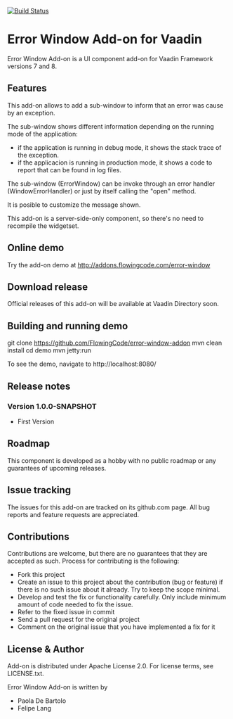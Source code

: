 [![Build Status](https://jenkins.flowingcode.com/job/ErrorWindow-8-addon/badge/icon)](https://jenkins.flowingcode.com/job/ErrorWindow-8-addon)

# Error Window Add-on for Vaadin

Error Window Add-on is a UI component add-on for Vaadin Framework versions 7 and 8.

## Features

This add-on allows to add a sub-window to inform that an error was cause by an exception.

The sub-window shows different information depending on the running mode of the application:

- if the application is running in debug mode, it shows the stack trace of the exception.
- if the applicacion is running in production mode, it shows a code to report that can be found in log files.

The sub-window (ErrorWindow) can be invoke through an error handler (WindowErrorHandler) or just by itself calling the "open" method.

It is posible to customize the message shown. 

This add-on is a server-side-only component, so there's no need to recompile the widgetset.

## Online demo

Try the add-on demo at http://addons.flowingcode.com/error-window

## Download release

Official releases of this add-on will be available at Vaadin Directory soon. 

## Building and running demo

git clone https://github.com/FlowingCode/error-window-addon
mvn clean install
cd demo
mvn jetty:run

To see the demo, navigate to http://localhost:8080/

## Release notes

### Version 1.0.0-SNAPSHOT
- First Version

## Roadmap

This component is developed as a hobby with no public roadmap or any guarantees of upcoming releases. 

## Issue tracking

The issues for this add-on are tracked on its github.com page. All bug reports and feature requests are appreciated. 

## Contributions

Contributions are welcome, but there are no guarantees that they are accepted as such. Process for contributing is the following:
- Fork this project
- Create an issue to this project about the contribution (bug or feature) if there is no such issue about it already. Try to keep the scope minimal.
- Develop and test the fix or functionality carefully. Only include minimum amount of code needed to fix the issue.
- Refer to the fixed issue in commit
- Send a pull request for the original project
- Comment on the original issue that you have implemented a fix for it

## License & Author

Add-on is distributed under Apache License 2.0. For license terms, see LICENSE.txt.

Error Window Add-on is written by 
- Paola De Bartolo
- Felipe Lang




